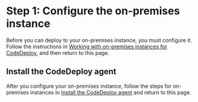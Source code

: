 # Step 1: Configure the on\-premises instance<a name="tutorials-on-premises-instance-1-configure-instance"></a>

Before you can deploy to your on\-premises instance, you must configure it\. Follow the instructions in [Working with on\-premises instances for CodeDeploy](instances-on-premises.md), and then return to this page\.

## Install the CodeDeploy agent<a name="tutorials-on-premises-instance-1-configure-instance-agent"></a>

After you configure your on\-premises instance, follow the steps for on\-premises instances in [Install the CodeDeploy agent](https://docs.aws.amazon.com/codedeploy/latest/userguide/codedeploy-agent-operations-install.html) and return to this page\.
